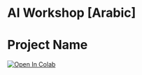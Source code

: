 # AI Workshop [Arabic]

# Project Name

[![Open In Colab](https://colab.research.google.com/drive/1Zi9TApmA3ECnXf0BBQf2-V0FfOxReR4w?usp=sharing)](#colab-notebooks)
